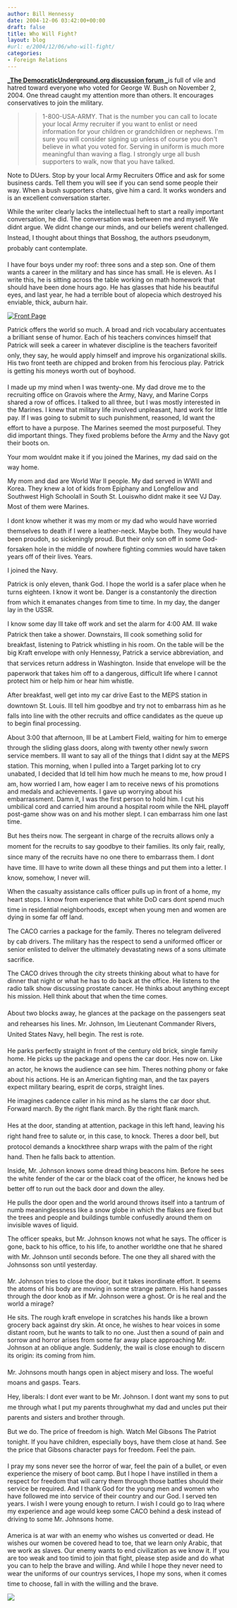 ```yaml
---
author: Bill Hennessy
date: 2004-12-06 03:42:00+00:00
draft: false
title: Who Will Fight?
layout: blog
#url: e/2004/12/06/who-will-fight/
categories:
- Foreign Relations
---
```


[**_The DemocraticUnderground.org discussion forum _**](https://www.democraticunderground.com/discuss/duboard.php?az=view_all&address=110x9183#9196)is full of vile and hatred toward everyone who voted for George W. Bush on November 2, 2004. One thread caught my attention more than others. It encourages conservatives to join the military.







> 

> 
> > 

>> 
>> 1-800-USA-ARMY. That is the number you can call to locate your local Army recruiter if you want to enlist or need information for your children or grandchildren or nephews. I'm sure you will consider signing up unless of course you don't believe in what you voted for. Serving in uniform is much more meaningful than waving a flag. I strongly urge all bush supporters to walk, now that you have talked.   
  

>> 
>> 
> 
> 




Note to DUers. Stop by your local Army Recruiters Office and ask for some business cards. Tell them you will see if you can send some people their way. When a bush supporters chats, give him a card. It works wonders and is an excellent conversation starter.




While the writer clearly lacks the intellectual heft to start a really important conversation, he did. The conversation was between me and myself. We didnt argue. We didnt change our minds, and our beliefs werent challenged. Instead, I thought about things that Bosshog, the authors pseudonym, probably cant contemplate.







I have four boys under my roof: three sons and a step son. One of them wants a career in the military and has since has small. He is eleven. As I write this, he is sitting across the table working on math homework that should have been done hours ago. He has glasses that hide his beautiful eyes, and last year, he had a terrible bout of alopecia which destroyed his enviable, thick, auburn hair.




[![Front Page](https://www.nypost.com/img/front111004.gif)
](https://www.nypost.com/news/news.htm)




Patrick offers the world so much. A broad and rich vocabulary accentuates a brilliant sense of humor. Each of his teachers convinces himself that Patrick will seek a career in whatever discipline is the teachers favoriteif only, they say, he would apply himself and improve his organizational skills. His two front teeth are chipped and broken from his ferocious play. Patrick is getting his moneys worth out of boyhood.







I made up my mind when I was twenty-one. My dad drove me to the recruiting office on Gravois where the Army, Navy, and Marine Corps shared a row of offices. I talked to all three, but I was mostly interested in the Marines. I knew that military life involved unpleasant, hard work for little pay. If I was going to submit to such punishment, reasoned, Id want the effort to have a purpose. The Marines seemed the most purposeful. They did important things. They fixed problems before the Army and the Navy got their boots on.







Your mom wouldnt make it if you joined the Marines, my dad said on the way home.







My mom and dad are World War II people. My dad served in WWII and Korea. They knew a lot of kids from Epiphany and Longfellow and Southwest High Schoolall in South St. Louiswho didnt make it see VJ Day. Most of them were Marines.







I dont know whether it was my mom or my dad who would have worried themselves to death if I were a leather-neck. Maybe both. They would have been proudoh, so sickeningly proud. But their only son off in some God-forsaken hole in the middle of nowhere fighting commies would have taken years off of their lives. Years.







I joined the Navy.







Patrick is only eleven, thank God. I hope the world is a safer place when he turns eighteen. I know it wont be. Danger is a constantonly the direction from which it emanates changes from time to time. In my day, the danger lay in the USSR. 







I know some day Ill take off work and set the alarm for 4:00 AM. Ill wake Patrick then take a shower. Downstairs, Ill cook something solid for breakfast, listening to Patrick whistling in his room. On the table will be the big Kraft envelope with only Hennessy, Patrick a service abbreviation, and that services return address in Washington. Inside that envelope will be the paperwork that takes him off to a dangerous, difficult life where I cannot protect him or help him or hear him whistle.







After breakfast, well get into my car drive East to the MEPS station in downtown St. Louis. Ill tell him goodbye and try not to embarrass him as he falls into line with the other recruits and office candidates as the queue up to begin final processing. 







About 3:00 that afternoon, Ill be at Lambert Field, waiting for him to emerge through the sliding glass doors, along with twenty other newly sworn service members. Ill want to say all of the things that I didnt say at the MEPS station. This morning, when I pulled into a Target parking lot to cry unabated, I decided that Id tell him how much he means to me, how proud I am, how worried I am, how eager I am to receive news of his promotions and medals and achievements. I gave up worrying about his embarrassment. Damn it, I was the first person to hold him. I cut his umbilical cord and carried him around a hospital room while the NHL playoff post-game show was on and his mother slept. I can embarrass him one last time.







But hes theirs now. The sergeant in charge of the recruits allows only a moment for the recruits to say goodbye to their families. Its only fair, really, since many of the recruits have no one there to embarrass them. I dont have time. Ill have to write down all these things and put them into a letter. I know, somehow, I never will.







When the casualty assistance calls officer pulls up in front of a home, my heart stops. I know from experience that white DoD cars dont spend much time in residential neighborhoods, except when young men and women are dying in some far off land.







The CACO carries a package for the family. Theres no telegram delivered by cab drivers. The military has the respect to send a uniformed officer or senior enlisted to deliver the ultimately devastating news of a sons ultimate sacrifice.







The CACO drives through the city streets thinking about what to have for dinner that night or what he has to do back at the office. He listens to the radio talk show discussing prostate cancer. He thinks about anything except his mission. Hell think about that when the time comes.







About two blocks away, he glances at the package on the passengers seat and rehearses his lines. Mr. Johnson, Im Lieutenant Commander Rivers, United States Navy, hell begin. The rest is rote.







He parks perfectly straight in front of the century old brick, single family home. He picks up the package and opens the car door. Hes now on. Like an actor, he knows the audience can see him. Theres nothing phony or fake about his actions. He is an American fighting man, and the tax payers expect military bearing, esprit de corps, straight lines.







He imagines cadence caller in his mind as he slams the car door shut. Forward march. By the right flank march. By the right flank march.







Hes at the door, standing at attention, package in this left hand, leaving his right hand free to salute or, in this case, to knock. Theres a door bell, but protocol demands a knockthree sharp wraps with the palm of the right hand. Then he falls back to attention.







Inside, Mr. Johnson knows some dread thing beacons him. Before he sees the white fender of the car or the black coat of the officer, he knows hed be better off to run out the back door and down the alley. 







He pulls the door open and the world around throws itself into a tantrum of numb meaninglessness like a snow globe in which the flakes are fixed but the trees and people and buildings tumble confusedly around them on invisible waves of liquid.







The officer speaks, but Mr. Johnson knows not what he says. The officer is gone, back to his office, to his life, to another worldthe one that he shared with Mr. Johnson until seconds before. The one they all shared with the Johnsonss son until yesterday.







Mr. Johnson tries to close the door, but it takes inordinate effort. It seems the atoms of his body are moving in some strange pattern. His hand passes through the door knob as if Mr. Johnson were a ghost. Or is he real and the world a mirage? 







He sits. The rough kraft envelope in scratches his hands like a brown grocery back against dry skin. At once, he wishes to hear voices in some distant room, but he wants to talk to no one. Just then a sound of pain and sorrow and horror arises from some far away place approaching Mr. Johnson at an oblique angle. Suddenly, the wail is close enough to discern its origin: its coming from him.







Mr. Johnsons mouth hangs open in abject misery and loss. The woeful moans and gasps. Tears.







Hey, liberals: I dont ever want to be Mr. Johnson. I dont want my sons to put me through what I put my parents throughwhat my dad and uncles put their parents and sisters and brother through.







But we do. The price of freedom is high. Watch Mel Gibsons The Patriot tonight. If you have children, especially boys, have them close at hand. See the price that Gibsons character pays for freedom. Feel the pain.













I pray my sons never see the horror of war, feel the pain of a bullet, or even experience the misery of boot camp. But I hope I have instilled in them a respect for freedom that will carry them through those battles should their service be required. And I thank God for the young men and women who have followed me into service of their country and our God. I served ten years. I wish I were young enough to return. I wish I could go to Iraq where my experience and age would keep some CACO behind a desk instead of driving to some Mr. Johnsons home.







America is at war with an enemy who wishes us converted or dead. He wishes our women be covered head to toe, that we learn only Arabic, that we work as slaves. Our enemy wants to end civilization as we know it. If you are too weak and too timid to join that fight, please step aside and do what you can to help the brave and willing. And while I hope they never need to wear the uniforms of our countrys services, I hope my sons, when it comes time to choose, fall in with the willing and the brave.




![](https://blog.billhennessy.com/aggbug.aspx?PostID=472)

